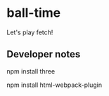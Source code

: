 # ball-time
Let's play fetch!


## Developer notes

npm install three

npm install html-webpack-plugin
